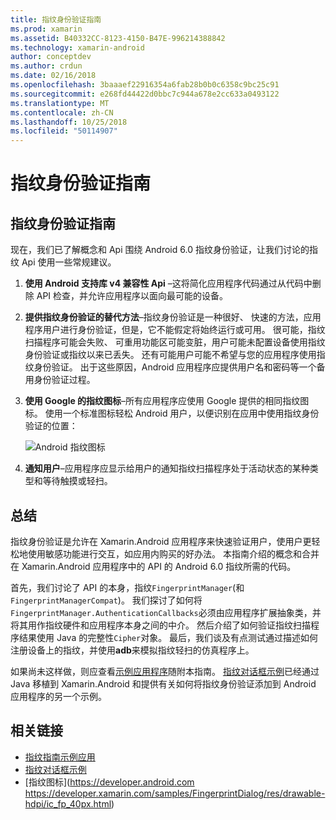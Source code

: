 ```yaml
---
title: 指纹身份验证指南
ms.prod: xamarin
ms.assetid: B40332CC-8123-4150-B47E-996214388842
ms.technology: xamarin-android
author: conceptdev
ms.author: crdun
ms.date: 02/16/2018
ms.openlocfilehash: 3baaaef22916354a6fab28b0b0c6358c9bc25c91
ms.sourcegitcommit: e268fd44422d0bbc7c944a678e2cc633a0493122
ms.translationtype: MT
ms.contentlocale: zh-CN
ms.lasthandoff: 10/25/2018
ms.locfileid: "50114907"
---
```

# <a name="fingerprint-authentication-guidance"></a>指纹身份验证指南

## <a name="fingerprint-authentication-guidance"></a>指纹身份验证指南

现在，我们已了解概念和 Api 围绕 Android 6.0 指纹身份验证，让我们讨论的指纹 Api 使用一些常规建议。

1. **使用 Android 支持库 v4 兼容性 Api** &ndash;这将简化应用程序代码通过从代码中删除 API 检查，并允许应用程序以面向最可能的设备。
2. **提供指纹身份验证的替代方法**&ndash;指纹身份验证是一种很好、 快速的方法，应用程序用户进行身份验证，但是，它不能假定将始终运行或可用。 很可能，指纹扫描程序可能会失败、 可重用功能区可能变脏，用户可能未配置设备使用指纹身份验证或指纹以来已丢失。 还有可能用户可能不希望与您的应用程序使用指纹身份验证。 出于这些原因，Android 应用程序应提供用户名和密码等一个备用身份验证过程。
3. **使用 Google 的指纹图标**&ndash;所有应用程序应使用 Google 提供的相同指纹图标。 使用一个标准图标轻松 Android 用户，以便识别在应用中使用指纹身份验证的位置： 
    
    ![Android 指纹图标](summary-images/ic-fp-40px.png)
    
4. **通知用户**&ndash;应用程序应显示给用户的通知指纹扫描程序处于活动状态的某种类型和等待触摸或轻扫。 

## <a name="summary"></a>总结

指纹身份验证是允许在 Xamarin.Android 应用程序来快速验证用户，使用户更轻松地使用敏感功能进行交互，如应用内购买的好办法。 本指南介绍的概念和合并在 Xamarin.Android 应用程序中的 API 的 Android 6.0 指纹所需的代码。

首先，我们讨论了 API 的本身，指纹`FingerprintManager`(和`FingerprintManagerCompat`)。 我们探讨了如何将`FingerprintManager.AuthenticationCallbacks`必须由应用程序扩展抽象类，并将其用作指纹硬件和应用程序本身之间的中介。 然后介绍了如何验证指纹扫描程序结果使用 Java 的完整性`Cipher`对象。 最后，我们谈及有点测试通过描述如何注册设备上的指纹，并使用**adb**来模拟指纹轻扫的仿真程序上。 

如果尚未这样做，则应查看[示例应用程序](https://github.com/xamarin/monodroid-samples/tree/master/FingerprintGuide)随附本指南。 [指纹对话框示例](https://developer.xamarin.com/samples/monodroid/android-m/FingerprintDialog/)已经通过 Java 移植到 Xamarin.Android 和提供有关如何将指纹身份验证添加到 Android 应用程序的另一个示例。



## <a name="related-links"></a>相关链接

- [指纹指南示例应用](https://github.com/xamarin/monodroid-samples/tree/master/FingerprintGuide)
- [指纹对话框示例](https://developer.xamarin.com/samples/monodroid/android-m/FingerprintDialog/)
- [指纹图标](https://developer.android.com https://developer.xamarin.com/samples/FingerprintDialog/res/drawable-hdpi/ic_fp_40px.html)
